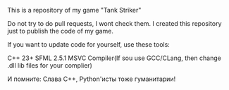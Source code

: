 This is a repository of my game "Tank Striker"

Do not try to do pull requests, I wont check them. I created this repository just to publish the code of my game.

If you want to update code for yourself, use these tools:

C++ 23+
SFML 2.5.1
MSVC Compiler(If sou use GCC/CLang, then change .dll lib files for your complier)

И помните: Слава C++, Python'исты тоже гуманитарии!
